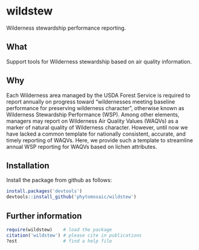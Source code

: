 # wildstew
Wilderness stewardship performance reporting.


## What

Support tools for Wilderness stewardship based on air quality information.


## Why

Each Wilderness area managed by the USDA Forest Service is required to report annually on progress toward “wildernesses meeting baseline performance for preserving wilderness character”, otherwise known as Wilderness Stewardship Performance (WSP).  Among other elements, managers may report on Wilderness Air Quality Values (WAQVs) as a marker of natural quality of Wilderness character.  However, until now we have lacked a common template for nationally consistent, accurate, and timely reporting of WAQVs.  Here, we provide such a template to streamline annual WSP reporting for WAQVs based on lichen attributes.


## Installation

Install the package from github as follows:
```r
install.packages('devtools')
devtools::install_github('phytomosaic/wildstew')
```


## Further information

```r
require(wildstew)    # load the package
citation('wildstew') # please cite in publications
?est                 # find a help file
```
